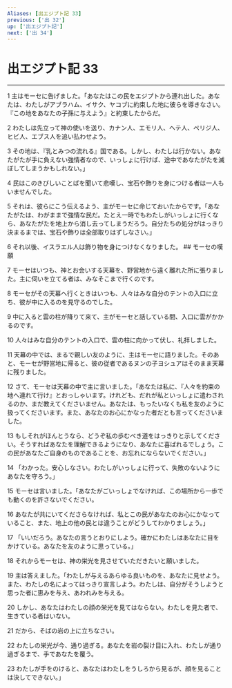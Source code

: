 ```yaml
---
Aliases: [出エジプト記 33]
previous: ['出 32']
up: ['出エジプト記']
next: ['出 34']
---
```

# 出エジプト記 33

***




1 
主はモーセに告げました。「あなたはこの民をエジプトから連れ出した。あなたは、わたしがアブラハム、イサク、ヤコブに約束した地に彼らを導きなさい。『この地をあなたの子孫に与えよう』と約束したからだ。 



2 
わたしは先立って神の使いを送り、カナン人、エモリ人、ヘテ人、ペリジ人、ヒビ人、エブス人を追い払わせよう。 



3 
その地は、『乳とみつの流れる』国である。しかし、わたしは行かない。あなたがたが手に負えない強情者なので、いっしょに行けば、途中であなたがたを滅ぼしてしまうかもしれない。」 



4 
民はこのきびしいことばを聞いて悲嘆し、宝石や飾りを身につける者は一人もいませんでした。 



5 
それは、彼らにこう伝えるよう、主がモーセに命じておいたからです。「あなたがたは、わがままで強情な民だ。たとえ一時でもわたしがいっしょに行くなら、あなたがたを地上から消し去ってしまうだろう。自分たちの処分がはっきり決まるまでは、宝石や飾りは全部取りはずしなさい。」 



6 
それ以後、イスラエル人は飾り物を身につけなくなりました。 ## モーセの嘆願 



7 
モーセはいつも、神とお会いする天幕を、野営地から遠く離れた所に張りました。主に伺いを立てる者は、みなそこまで行くのです。 



8 
モーセがその天幕へ行くときはいつも、人々はみな自分のテントの入口に立ち、彼が中に入るのを見守るのでした。 



9 
中に入ると雲の柱が降りて来て、主がモーセと話している間、入口に雲がかかるのです。 



10 
人々はみな自分のテントの入口で、雲の柱に向かって伏し、礼拝しました。 



11 
天幕の中では、まるで親しい友のように、主はモーセに語りました。そのあと、モーセが野営地に帰ると、彼の従者であるヌンの子ヨシュアはそのまま天幕に残りました。 



12 
さて、モーセは天幕の中で主に言いました。「あなたは私に、『人々を約束の地へ連れて行け』とおっしゃいます。けれども、だれが私といっしょに遣わされるのか、まだ教えてくださいません。あなたは、もったいなくも私を友のように扱ってくださいます。また、あなたのお心にかなった者だとも言ってくださいました。 



13 
もしそれがほんとうなら、どうぞ私の歩むべき道をはっきりと示してください。そうすればあなたを理解できるようになり、あなたに喜ばれるでしょう。この民があなたご自身のものであることを、お忘れにならないでください。」 



14 
「わかった。安心しなさい。わたしがいっしょに行って、失敗のないようにあなたを守ろう。」 



15 
モーセは言いました。「あなたがごいっしょでなければ、この場所から一歩でも動くのを許さないでください。 



16 
あなたが共にいてくださらなければ、私とこの民があなたのお心にかなっていること、また、地上の他の民とは違うことがどうしてわかりましょう。」 



17 
「いいだろう。あなたの言うとおりにしよう。確かにわたしはあなたに目をかけている。あなたを友のように思っている。」 



18 
それからモーセは、神の栄光を見させていただきたいと願いました。 



19 
主は答えました。「わたしが与えるあらゆる良いものを、あなたに見せよう。また、わたしの名によってはっきり宣言しよう。わたしは、自分がそうしようと思った者に恵みを与え、あわれみを与える。 



20 
しかし、あなたはわたしの顔の栄光を見てはならない。わたしを見た者で、生きている者はいない。 



21 
だから、そばの岩の上に立ちなさい。 



22 
わたしの栄光が今、通り過ぎる。あなたを岩の裂け目に入れ、わたしが通り過ぎるまで、手であなたを覆う。 



23 
わたしが手をのけると、あなたはわたしをうしろから見るが、顔を見ることは決してできない。」
